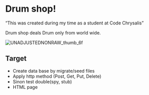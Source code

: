 
# Drum shop!

“This was created during my time as a student at Code Chrysalis”


Drum shop deals Drum only from world wide.

![UNADJUSTEDNONRAW_thumb_6f](https://user-images.githubusercontent.com/44974307/56905655-93b4ea00-6adb-11e9-93e0-e9083e5f33ea.jpg)

## Target

- Create data base by migrate/seed files
- Apply http method (Post, Get, Put, Delete)
- Sinon test double(spy, stub)
- HTML page
